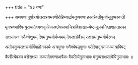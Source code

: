 +++
title = "४३ गणः"

+++
अथगणः पूर्वात्रयोत्तरात्रयभरणीरोहिण्यार्द्रामनुष्यगणः हस्तरेवतीपुनर्वसुपुष्यस्वाती

मृगश्रवणाश्विन्युराधादेवगणःकृत्तिकाश्लेषामघाचित्राविशाखाज्येष्ठामूलधनिष्ठाशततारका

राक्षसगणः गणैक्येशुभम् देवमनुष्ययोर्मध्यमम् देवरक्षसेर्वैरम् राक्षसमनुष्ययोर्मरणम्

अतोमनुष्यराक्षसयोर्विवाहोनकार्यः अत्रगुणाः गणैक्येषड्‌गुणाः वरोदेवानृगणाकन्यात्रापिषट्‌

वैपरीत्येपञ्च वरोराक्षसः कन्यादेवगणाअत्रैकः वैपरीत्येगुणाभावः मनुष्यराक्षसत्वेपिगुणाभावः ॥
